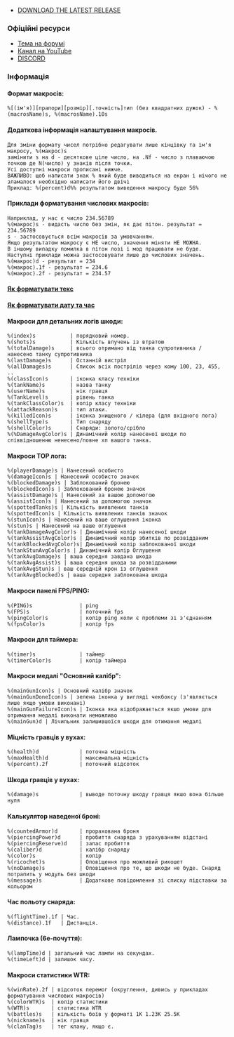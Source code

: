 * [DOWNLOAD THE LATEST RELEASE](https://github.com/Armagomen/battle_observer/releases/latest/download/BattleObserver_WOT_EU.zip)

### Офіційні ресурси
* [Тема на форумі](https://koreanrandom.com/forum/topic/32939-)
* [Канал на YouTube](https://www.youtube.com/channel/UCIksyJfDn5bOoig4iO7BKEA)
* [DISCORD](https://discord.gg/Nma5T5snKW)

### Інформація

#### Формат макросів:
```
%[(ім'я)][прапори][розмір][.точність]тип (без квадратних дужок) - %(macrosName)s, %(macrosName).10s
```
#### Додаткова інформація налаштування макросів.
````
Для зміни формату чисел потрібно редагувати лише кінцівку та ім'я макросу, %(макрос)s
замінити s на d - десяткове ціле число, на .Nf - число з плаваючою точкою де N(число) у знаків після точки.
Усі доступні макроси прописані нижче.
ВАЖЛИВО: щоб написати знак % який буде виводиться на екран і нічого не зламалося необхідно написати його двічі
Приклад: %(percent)d%% результатом виведення макросу буде 56%
````
#### Приклади форматування числових макросів:
```
Наприклад, у нас є число 234.56789
%(макрос)s - видасть число без змін, як дає пітон. результат = 234.56789
s - застосовується всім макросів за умовчанням.
Якщо результатом макросу є НЕ число, значення міняти НЕ МОЖНА.
В іншому випадку помилка в пітон лозі і мод працювати не буде.
Наступні приклади можна застосовувати лише до числових значень.
%(макрос)d - результат = 234
%(макрос).1f - результат = 234.6
%(макрос).2f - результат = 234.57
```
#### [Як форматувати текс](https://help.adobe.com/ru_RU/FlashPlatform/reference/actionscript/3/flash/text/TextField.html#htmlText)
#### [Як форматувати дату та час](https://docs.python.org/2/library/time.html#time.strftime)

#### Макроси для детальних логів шкоди:
`````
%(index)s           | порядковий номер.
%(shots)s           | Кількість влучень із втратою
%(totalDamage)s     | всього отримано від танка супротивника / нанесено танку супротивника
%(lastDamage)s      | Останній вистріл
%(allDamages)s      | Список всіх пострілів через кому 100, 23, 455, ..
%(classIcon)s       | іконка класу техніки
%(tankName)s        | назва танку
%(userName)s        | нік гравця
%(TankLevel)s       | рівень танка
%(tankClassColor)s  | колір класу техніки
%(attackReason)s    | тип атаки.
%(killedIcon)s      | іконка знищеного / кілера (для вхідного лога)
%(shellType)s       | Тип снаряду
%(shellColor)s      | Снаряди: золото/срібло
%(%DamageAvgColor)s | Динамічний колір нанесеної шкоди по співвідношенню ненесено/повне хп вашого танка.
`````
#### Макроси TOP лога:
`````
%(playerDamage)s | Нанесений особисто
%(damageIcon)s | Нанесений особисто значок
%(blockedDamage)s | Заблокований бронею
%(blockedIcon)s | Заблокований бронею значок
%(assistDamage)s | Нанесений за вашою допомогою
%(assistIcon)s | Нанесений за допомогою значок
%(spottedTanks)s | Кількість виявлених танків
%(spottedIcon)s | Кількість виявлених танків значок
%(stunIcon)s | Нанесений на ваше оглушення іконка
%(stun)s | Нанесений на ваше оглушення
%(tankDamageAvgColor)s | Динамічний колір нанесеної шкоди
%(tankAssistAvgColor)s | Динамічний колір збитків по розвідданим
%(tankBlockedAvgColor)s| Динамічний колір заблокованої шкоди
%(tankStunAvgColor)s | Динамічний колір Оглушення
%(tankAvgDamage)s | ваша середня завдана шкода
%(tankAvgAssist)s | ваша середня шкода за розвідданими
%(tankAvgStun)s | ваш середній крон із оглушення
%(tankAvgBlocked)s | ваша середня заблокована шкода
`````
#### Макроси панелі FPS/PING:
````
%(PING)s               | ping
%(FPS)s                | поточний fps
%(pingColor)s          | колір ping коли є проблеми зі з'єднанням
%(fpsColor)s           | колір fps
````
#### Макроси для таймера:
````
%(timer)s              | таймер
%(timerColor)s         | колір таймера
````
#### Макроси медалі "Основний калібр":
````
%(mainGunIcon)s | Основний калібр значок
%(mainGunDoneIcon)s | зелена іконка у вигляді чекбоксу (з'являється лише якщо умови виконані)
%(mainGunFailureIcon)s | Іконка яка відображається якшо умови для отримання медалі виконати неможливо
%(mainGun)d | Лічильник залишившоїся шкоди для отимання медалі
````
#### Міцність гравців у вухах:
````
%(health)d             | поточна міцність
%(maxHealth)d          | максимальна міцність
%(percent).2f          | поточний відсоток
````
#### Шкода гравців у вухах:
````
%(damage)s             | выводе поточну шкоду гравця якшо вона більше нуля
````
#### Калькулятор наведеної броні:
````
%(countedArmor)d       | прорахована броня
%(piercingPower)d      | пробиття снаряда з урахуванням відстані
%(piercingReserve)d    | запас пробиття
%(caliber)d            | калібр снаряду
%(color)s              | колір
%(ricochet)s           | Оповіщення про можливий рикошет
%(noDamage)s           | Оповіщення про те, що шкоди не буде. Снаряд потрапить у модуль без шкоди
%(message)s            | Додаткове повідомлення зі списку підставки за кольором
````
#### Час польоту снаряда:
`````
%(flightTime).1f | Час.
%(distance).1f   | Дистанція.
`````
#### Лампочка (6е-почуття):
`````
%(lampTime)d | загальний час лампи на секундах.
%(timeLeft)d | залишок часу.
`````
#### Макроси статистики WTR:
`````
%(winRate).2f | відсоток перемог (округлення, дивись у прикладах форматування числових макросів)
%(colorWTR)s  | колір статистики
%(WTR)s       | статистика WTR
%(battles)s   | кількість боїв у форматі 1K 1.23K 25.5K
%(nickname)s  | нік гравця
%(clanTag)s   | тег клану, якщо є.
`````